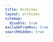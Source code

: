 ```yaml
---
title: Archives
layout: archives
sitemap:
  disable: true
excludeFromRss: true
searchHidden: true
---
```


